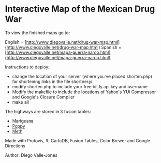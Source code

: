 # Interactive Map of the Mexican Drug War

To view the finished maps go to:

English = [http://www.diegovalle.net/drug-war-map.html](http://www.diegovalle.net/drug-war-map.html)
Spanish = [http://www.diegovalle.net/mapa-guerra-narco.html](http://www.diegovalle.net/mapa-guerra-narco.html)

Instructions to deploy:

* change the location of your server (where you've placed shorten.php) for shortening links in the file shortner.js
* modify shorten.php to include your free bit.ly api key and username
* Modify the makefile to include the locations of Yahoo's YUI Compressor and Google's Closure Compiler
* make all

The highways are stored in 3 fusion tables:

* [Mariguana](https://www.google.com/fusiontables/embedviz?viz=MAP&q=select+col0+from+824024+&h=false&lat=25.002847202824057&lng=-106.87028500000002&z=5&t=1&l=col0)
* [Poppy](https://www.google.com/fusiontables/embedviz?viz=MAP&q=select+col0+from+2310300+&h=false&lat=24.86927652456801&lng=-106.87028500000002&z=5&t=1&l=col0)
* [Meth](https://www.google.com/fusiontables/embedviz?viz=MAP&q=select+col0+from+2308189+&h=false&lat=25.525544651249998&lng=-107.26119&z=5&t=1&l=col0)

Made with Protovis, R, CartoDB, Fusion Tables, Color Brewer and Google Directions

Author: Diego Valle-Jones
